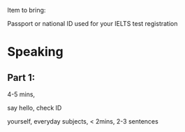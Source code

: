Item to bring:

Passport or national ID used for your IELTS test registration

# Speaking

## Part 1:

4-5 mins, 

say hello, check ID

yourself, everyday subjects, < 2mins, 2-3 sentences
